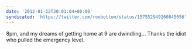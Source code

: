 ```yaml
---
date: '2012-01-12T20:01:04+00:00'
syndicated: 'https://twitter.com/roobottom/status/157552949260845056'
---
```

8pm, and my dreams of getting home at 9 are dwindling... Thanks the idiot who pulled the emergency level.
